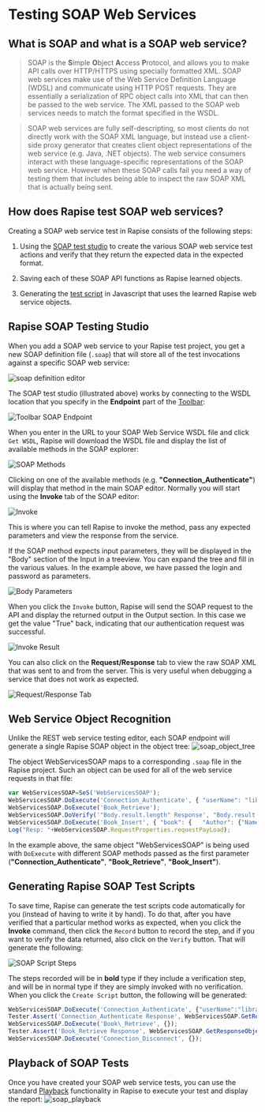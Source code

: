# Testing SOAP Web Services

## What is SOAP and what is a SOAP web service?
> SOAP is the **S**imple **O**bject **A**ccess **P**rotocol, and allows you to make API calls over HTTP/HTTPS using specially formatted XML. SOAP web services make use of the Web Service Definition Language (WDSL) and communicate using HTTP POST requests. They are essentially a serialization of RPC object calls into XML that can then be passed to the web service. The XML passed to the SOAP web services needs to match the format specified in the WSDL.

> SOAP web services are fully self-descripting, so most clients do not directly work with the SOAP XML language, but instead use a client-side proxy generator that creates client object representations of the web service (e.g. Java, .NET objects). The web service consumers interact with these language-specific representations of the SOAP web service. However when these SOAP calls fail you need a way of testing them that includes being able to inspect the raw SOAP XML that is actually being sent.

## How does Rapise test SOAP web services?
Creating a SOAP web service test in Rapise consists of the following steps:

1.   Using the [SOAP test studio](soap_definition_editor.md) to create the various SOAP web service test actions and verify that they return the expected data in the expected format.

2.   Saving each of these SOAP API functions as Rapise learned objects.

3.   Generating the [test script](scripting.md) in Javascript that uses the learned Rapise web service objects.

## Rapise SOAP Testing Studio
When you add a SOAP web service to your Rapise test project, you get a new SOAP definition file (`.soap`) that will store all of the test invocations against a specific SOAP web service:

![soap definition editor](./img/soap_web_services1.png)

The SOAP test studio (illustrated above) works by connecting to the WSDL location that you specify in the **Endpoint** part of the [Toolbar](toolbar_soap.md):

![Toolbar SOAP Endpoint](./img/soap_web_services2.png)

When you enter in the URL to your SOAP Web Service WSDL file and click `Get WSDL`, Rapise will download the WSDL file and display the list of available methods in the SOAP explorer:

![SOAP Methods](./img/soap_web_services3.png)

Clicking on one of the available methods (e.g. **"Connection_Authenticate"**) will display that method in the main SOAP editor. Normally you will start using the **Invoke** tab of the SOAP editor:

![Invoke](./img/soap_web_services4.png)

This is where you can tell Rapise to invoke the method, pass any expected parameters and view the response from the service.

If the SOAP method expects input parameters, they will be displayed in the "Body" section of the Input in a treeview. You can expand the tree and fill in the various values. In the example above, we have passed the login and password as parameters.

![Body Parameters](./img/soap_web_services_inputvalue.png)

When you click the `Invoke` button, Rapise will send the SOAP request to the API and display the returned output in the Output section. In this case we get the value "True" back, indicating that our authentication request was successful.

![Invoke Result](./img/soap_web_services_invokeres.png)

You can also click on the **Request/Response** tab to view the raw SOAP XML that was sent to and from the server. This is very useful when debugging a service that does not work as expected.

![Request/Response Tab](./img/soap_web_services_requestresponse.png)

## Web Service Object Recognition

Unlike the REST web service testing editor, each SOAP endpoint will generate a single Rapise SOAP object in the object tree:
![soap\_object\_tree](./img/soap_web_services6.png)

The object WebServicesSOAP maps to a corresponding `.soap` file in the Rapise project. Such an object can be used for all of the web service requests in that file:

```javascript
var WebServicesSOAP=SeS('WebServicesSOAP');
WebServicesSOAP.DoExecute('Connection_Authenticate', { "userName": "librarian", "password": "librarian"}, {} );
WebServicesSOAP.DoExecute('Book_Retrieve');
WebServicesSOAP.DoVerify('"Body.result.length" Response', "Body.result.length", 14);
WebServicesSOAP.DoExecute('Book_Insert', { "book": {   "Author": {"Name": ""}, "AuthorId": 2, "AuthorIdSpecified": true, "DateAddedIso": "2016-10-02T20:00:00", "Genre": {"Name": "" }, "GenreId": 3, "GenreIdSpecified": true,   "Id": 0,   "IdSpecified": false,   "IsOutOfPrint": false,   "IsOutOfPrintSpecified": false,   "Name": "A Christmas Carol" }} );
Log("Resp: "+WebServicesSOAP.RequestProperties.requestPayLoad);
```


In the example above, the same object "WebServicesSOAP" is being used with `DoExecute` with different SOAP methods passed as the first parameter (**"Connection_Authenticate"**, **"Book_Retrieve"**, **"Book_Insert"**).

## Generating Rapise SOAP Test Scripts

To save time, Rapise can generate the test scripts code automatically for you (instead of having to write it by hand). To do that, after you have verified that a particular method works as expected, when you click the **Invoke** command, then click the `Record` button to record the step, and if you want to verify the data returned, also click on the `Verify` button. That will generate the following:

![SOAP Script Steps](./img/soap_web_services7.png)

The steps recorded will be in **bold** type if they include a verification step, and will be in normal type if they are simply invoked with no verification. When you click the `Create Script` button, the following will be generated:

```javascript
WebServicesSOAP.DoExecute('Connection_Authenticate', {"userName":"librarian","password":"librarian"});
Tester.Assert('Connection_Authenticate Response', WebServicesSOAP.GetResponseObject(), {"Body":{"Connection_AuthenticateResult":true,"Connection_AuthenticateResultSpecified":true},"Headers":{}});
WebServicesSOAP.DoExecute('Book\_Retrieve', {});
Tester.Assert('Book_Retrieve Response', WebServicesSOAP.GetResponseObject(), { ... });
WebServicesSOAP.DoExecute('Connection_Disconnect', {});
```

## Playback of SOAP Tests

Once you have created your SOAP web service tests, you can use the standard [Playback](playback.md) functionality in Rapise to execute your test and display the report:
![soap\_playback](./img/soap_web_services8.png)

